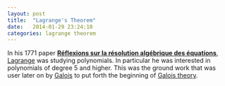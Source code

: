 ```yaml
---
layout: post
title:  "Lagrange's Theorem"
date:   2014-01-29 23:24:10
categories: lagrange theorem
---
```


In his 1771 paper
[**Réflexions sur la résolution algébrique des équations**](http://gallica.bnf.fr/ark:/12148/bpt6k229222d/f206.image),
[Lagrange](http://en.wikipedia.org/wiki/Joseph_Louis_Lagrange) was studying
polynomials. In particular he was interested in polynomials of degree 5 and
higher. This was the ground work that was user later on by
[Galois](http://en.wikipedia.org/wiki/%C3%89variste_Galois) to put forth the
beginning of [Galois theory](http://en.wikipedia.org/wiki/Galois_theory).
